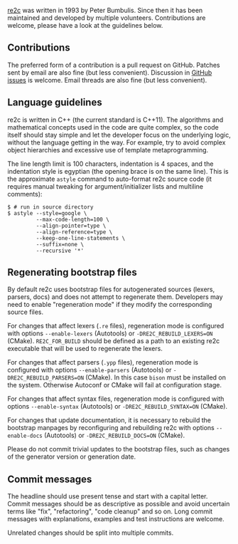 [re2c][re2c] was written in 1993 by Peter Bumbulis. Since then it has been
maintained and developed by multiple volunteers. Contributions are welcome,
please have a look at the guidelines below.

## Contributions

The preferred form of a contribution is a pull request on GitHub. Patches sent
by email are also fine (but less convenient). Discussion in
[GitHub issues][issues] is welcome. Email threads are also fine (but less
convenient).

## Language guidelines

re2c is written in C++ (the current standard is C++11). The algorithms and
mathematical concepts used in the code are quite complex, so the code itself
should stay simple and let the developer focus on the underlying logic, without
the language getting in the way. For example, try to avoid complex object
hierarchies and excessive use of template metaprogramming.

The line length limit is 100 characters, indentation is 4 spaces, and the
indentation style is egyptian (the opening brace is on the same line). This is
the approximate `astyle` command to auto-format re2c source code (it requires
manual tweaking for argument/initializer lists and multiline comments):

    $ # run in source directory
    $ astyle --style=google \
             --max-code-length=100 \
             --align-pointer=type \
             --align-reference=type \
             --keep-one-line-statements \
             --suffix=none \
             --recursive '*'

## Regenerating bootstrap files

By default re2c uses bootstrap files for autogenerated sources (lexers, parsers,
docs) and does not attempt to regenerate them. Developers may need to enable
"regeneration mode" if they modify the corresponding source files.

For changes that affect lexers (`.re` files), regeneration mode is configured
with options `--enable-lexers` (Autotools) or `-DRE2C_REBUILD_LEXERS=ON`
(CMake). `RE2C_FOR_BUILD` should be defined as a path to an existing re2c
executable that will be used to regenerate the lexers.

For changes that affect parsers (`.ypp` files), regeneration mode is configured
with options `--enable-parsers` (Autotools) or `-DRE2C_REBUILD_PARSERS=ON`
(CMake). In this case `bison` must be installed on the system. Otherwise
Autoconf or CMake will fail at configuration stage.

For changes that affect syntax files, regeneration mode is configured
with options `--enable-syntax` (Autotools) or `-DRE2C_REBUILD_SYNTAX=ON`
(CMake).

For changes that update documentation, it is necessary to rebuild the bootstrap
manpages by reconfiguring and rebuilding re2c with options `--enable-docs`
(Autotools) or `-DRE2C_REBUILD_DOCS=ON` (CMake).

Please do not commit trivial updates to the bootstrap files, such as changes of
the generator version or generation date.

## Commit messages

The headline should use present tense and start with a capital letter. Commit
messages should be as descriptive as possible and avoid uncertain terms like
"fix", "refactoring", "code cleanup" and so on. Long commit messages with
explanations, examples and test instructions are welcome.

Unrelated changes should be split into multiple commits.

[re2c]: http://re2c.org/
[issues]: https://github.com/skvadrik/re2c/issues
